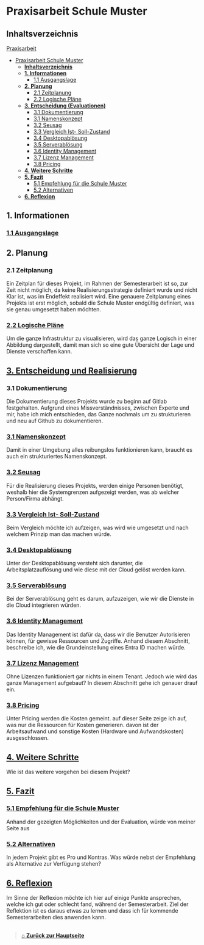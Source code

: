 # Praxisarbeit Schule Muster

## **Inhaltsverzeichnis** 

[Praxisarbeit](#praxisarbeit-schule-muster)
- [Praxisarbeit Schule Muster](#praxisarbeit-schule-muster)
  - [**Inhaltsverzeichnis**](#inhaltsverzeichnis)
  - [**1. Informationen**](#1-informationen)
    - [1.1 Ausgangslage](#11-ausgangslage)
  - [**2. Planung**](#2-planung)
    - [2.1 Zeitplanung](#21-zeitplanung)
    - [2.2 Logische Pläne](#22-logische-pläne)
  - [**3. Entscheidung (Evaluationen)**](#3-entscheidung-evaluationen)
    - [3.1 Dokumentierung](#31-dokumentierung)
    - [3.1 Namenskonzept](#31-namenskonzept)
    - [3.2 Seusag](#32-seusag)
    - [3.3 Vergleich Ist- Soll-Zustand](#33-vergleich-ist--soll-zustand)
    - [3.4 Desktopablösung](#34-desktopablösung)
    - [3.5 Serverablösung](#35-serverablösung)
    - [3.6 Identity Management](#36-identity-management)
    - [3.7 Lizenz Management](#37-lizenz-management)
    - [3.8 Pricing](#38-Pricing) 
  - [**4. Weitere Schritte**](#4-weitere-schritte)
  - [**5. Fazit**](#5-fazit)
    - [5.1 Empfehlung für die Schule Muster](#51-empfehlung-für-die-schule-muster)
    - [5.2 Alternativen](#52-alternativen)
  - [**6. Reflexion**](#6-reflexion)
  

## **1. Informationen**

### [1.1 Ausgangslage](./01_Informationen/Ausgangslage.md) 


## **2. Planung** 

### 2.1 Zeitplanung

Ein Zeitplan für dieses Projekt, im Rahmen der Semesterarbeit ist so, zur Zeit nicht möglich, da keine Realisierungsstrategie definiert wurde und nicht Klar ist, was im Endeffekt realisiert wird. 
Eine genauere Zeitplanung eines Projekts ist erst möglich, sobald die Schule Muster endgültig definiert, was sie genau umgesetzt haben möchten.

### [2.2 Logische Pläne](./02_Planung/Logische_Plaene.md)  

Um die ganze Infrastruktur zu visualisieren, wird das ganze Logisch in einer Abbildung dargestellt, damit man sich so eine gute Übersicht der Lage und Dienste verschaffen kann. 


## [**3. Entscheidung und Realisierung**](./03_Entscheidung_und_Realisierung/README.md)  

### 3.1 Dokumentierung

Die Dokumentierung dieses Projekts wurde zu beginn auf Gitlab festgehalten. 
Aufgrund eines Missverständnisses, zwischen Experte und mir, habe ich mich entschieden, das Ganze nochmals um zu strukturieren und neu auf Github zu dokumentieren. 

### [3.1 Namenskonzept](./03_Entscheidung_und_Realisierung/Nameconcept.md)  

Damit in einer Umgebung alles reibungslos funktionieren kann, braucht es auch ein strukturiertes Namenskonzept.

### [3.2 Seusag](./03_Entscheidung_und_Realisierung/SEUSAG.md)  

Für die Realisierung dieses Projekts, werden einige Personen benötigt, weshalb hier die Systemgrenzen aufgezeigt werden, was ab welcher Person/Firma abhängt. 

### [3.3 Vergleich Ist- Soll-Zustand](./03_Entscheidung_und_Realisierung/compare_ist_soll-zustand.md)

Beim Vergleich möchte ich aufzeigen, was wird wie umgesetzt und nach welchem Prinzip man das machen würde. 

### [3.4 Desktopablösung](./03_Entscheidung_und_Realisierung/Desktopreplacement.md) 

Unter der Desktopablösung versteht sich darunter, die Arbeitsplatzauflösung und wie diese mit der Cloud gelöst werden kann. 

### [3.5 Serverablösung](./03_Entscheidung_und_Realisierung/Serverreplacement.md) 

Bei der Serverablösung geht es darum, aufzuzeigen, wie wir die Dienste in die Cloud integrieren würden. 

### [3.6 Identity Management](./03_Entscheidung_und_Realisierung/IdentityManagement.md) 

Das Identity Management ist dafür da, dass wir die Benutzer Autorisieren können, für gewisse Ressourcen und Zugriffe. Anhand diesem Abschnitt, beschreibe ich, wie die Grundeinstellung eines Entra ID machen würde. 

### [3.7 Lizenz Management](./03_Entscheidung_und_Realisierung/LicenceManagement.md) 

Ohne Lizenzen funktioniert gar nichts in einem Tenant. Jedoch wie wird das ganze Management aufgebaut?
In diesem Abschnitt gehe ich genauer drauf ein. 

### [3.8 Pricing](./03_Entscheidung_und_Realisierung/Pricing.md)

Unter Pricing werden die Kosten gemeint. auf dieser Seite zeige ich auf, was nur die Ressourcen für Kosten generieren. davon ist der Arbeitsaufwand und sonstige Kosten (Hardware und Aufwandskosten) ausgeschlossen. 


## [**4. Weitere Schritte**](./04_Weitere_Schritte/README.md)

Wie ist das weitere vorgehen bei diesem Projekt?


## [**5. Fazit**](./05_Fazit/README.md)

### [5.1 Empfehlung für die Schule Muster](./05_Fazit/Empfehlung.md) 

Anhand der gezeigten Möglichkeiten und der Evaluation, würde von meiner Seite aus 

### [5.2 Alternativen](./05_Fazit/Alternative.md) 

In jedem Projekt gibt es Pro und Kontras. Was würde nebst der Empfehlung als Alternative zur Verfügung stehen?


## [**6. Reflexion**](../Reflektion/README.md) 

Im Sinne der Reflexion möchte ich hier auf einige Punkte ansprechen, welche ich gut oder schlecht fand, während der Semesterarbeit. 
Ziel der Reflektion ist es daraus etwas zu lernen und dass ich für kommende Semesterarbeiten dies anwenden kann. 
<br>
<br>

> [⌂ **Zurück zur Hauptseite**](../README.md) 
